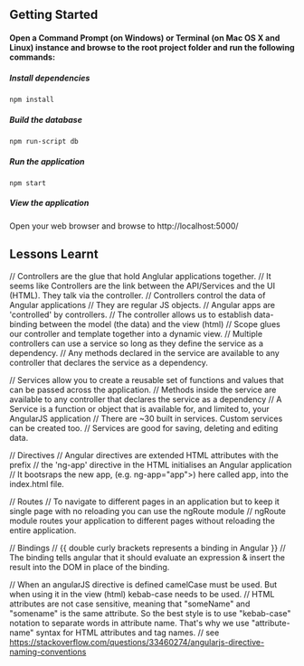 ## Getting Started

#### Open a Command Prompt (on Windows) or Terminal (on Mac OS X and Linux) instance and browse to the root project folder and run the following commands:

##### Install dependencies
`npm install`

##### Build the database
`npm run-script db`

##### Run the application
`npm start`

##### View the application
Open your web browser and browse to http://localhost:5000/



## Lessons Learnt

// Controllers are the glue that hold Anglular applications together.
  // It seems like Controllers are the link between the API/Services and the UI (HTML). They talk via the controller.
  // Controllers control the data of Angular applications
  // They are regular JS objects.
  // Angular apps are 'controlled' by controllers.
  // The controller allows us to establish data-binding between the model (the data) and the view (html)
  // Scope glues our controller and template together into a dynamic view.
  // Multiple controllers can use a service so long as they define the service as a dependency.
    // Any methods declared in the service are available to any controller that declares the service as a dependency.

// Services allow you to create a reusable set of functions and values that can be passed across the application.
  // Methods inside the service are available to any controller that declares the service as a dependency
  // A Service is a function or object that is available for, and limited to, your AngularJS application
  // There are ~30 built in services. Custom services can be created too.
  // Services are good for saving, deleting and editing data.

// Directives
  // Angular directives are extended HTML attributes with the prefix
  // the 'ng-app' directive in the HTML initialises an Angular application
    //  It bootsraps the new app, (e.g. ng-app="app">) here called app, into the index.html file.

// Routes
  // To navigate to different pages in an application but to keep it single page with no reloading you can use the ngRoute module
  // ngRoute module routes your application to different pages without reloading the entire application.

// Bindings
  // {{ double curly brackets represents a binding in Angular }}
  // The binding tells angular that it should evaluate an expression & insert the result into the DOM in place of the binding.

// When an angularJS directive is defined camelCase must be used. But when using it in the view (html) kebab-case needs to be used.
 // HTML attributes are not case sensitive, meaning that "someName" and "somename" is the same attribute. So the best style is to use "kebab-case" notation to separate words in attribute name. That's why we use "attribute-name" syntax for HTML attributes and tag names.
 // see https://stackoverflow.com/questions/33460274/angularjs-directive-naming-conventions
